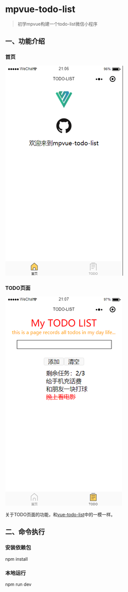 # mpvue-todo-list

> 初学mpvue构建一个todo-list微信小程序

## 一、功能介绍
### 首页
![首页](./images/首页.png)

### TODO页面
![TODO页面](./images/TODO页面.png)

关于TODO页面的功能，和[vue-todo-list](https://github.com/zhangxun165/vue-todo-list)中的一模一样。

## 二、命令执行
### 安装依赖包
npm install

### 本地运行
npm run dev
